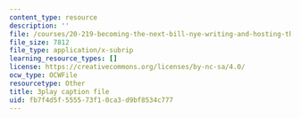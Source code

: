 ```yaml
---
content_type: resource
description: ''
file: /courses/20-219-becoming-the-next-bill-nye-writing-and-hosting-the-educational-show-january-iap-2015/fb7f4d5f555573f10ca3d9bf8534c777_YzUx6j3Qv4I.srt
file_size: 7812
file_type: application/x-subrip
learning_resource_types: []
license: https://creativecommons.org/licenses/by-nc-sa/4.0/
ocw_type: OCWFile
resourcetype: Other
title: 3play caption file
uid: fb7f4d5f-5555-73f1-0ca3-d9bf8534c777
---
```

